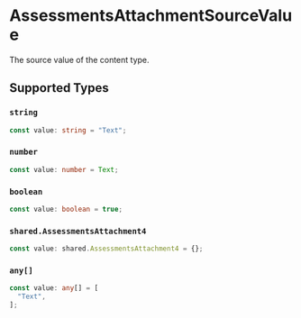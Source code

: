 # AssessmentsAttachmentSourceValue

The source value of the content type.


## Supported Types

### `string`

```typescript
const value: string = "Text";
```

### `number`

```typescript
const value: number = Text;
```

### `boolean`

```typescript
const value: boolean = true;
```

### `shared.AssessmentsAttachment4`

```typescript
const value: shared.AssessmentsAttachment4 = {};
```

### `any[]`

```typescript
const value: any[] = [
  "Text",
];
```

